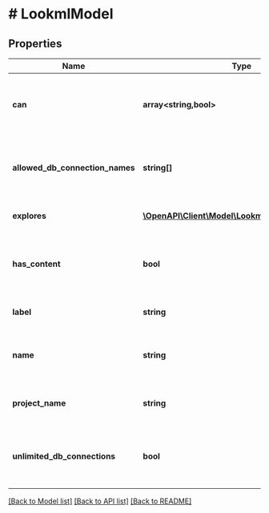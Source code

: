 # # LookmlModel

## Properties

Name | Type | Description | Notes
------------ | ------------- | ------------- | -------------
**can** | **array<string,bool>** | Operations the current user is able to perform on this object | [optional] [readonly]
**allowed_db_connection_names** | **string[]** | Array of names of connections this model is allowed to use | [optional]
**explores** | [**\OpenAPI\Client\Model\LookmlModelNavExplore[]**](LookmlModelNavExplore.md) | Array of explores (if has_content) | [optional] [readonly]
**has_content** | **bool** | Does this model declaration have have lookml content? | [optional] [readonly]
**label** | **string** | UI-friendly name for this model | [optional] [readonly]
**name** | **string** | Name of the model. Also used as the unique identifier | [optional]
**project_name** | **string** | Name of project containing the model | [optional]
**unlimited_db_connections** | **bool** | Is this model allowed to use all current and future connections | [optional]

[[Back to Model list]](../../README.md#models) [[Back to API list]](../../README.md#endpoints) [[Back to README]](../../README.md)
